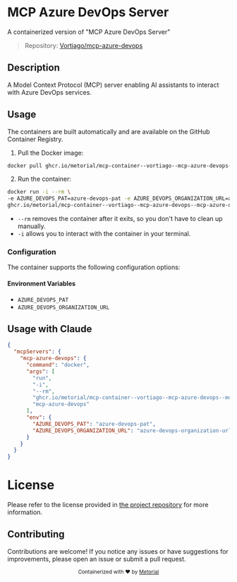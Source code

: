 
# MCP Azure DevOps Server

A containerized version of "MCP Azure DevOps Server"

> Repository: [Vortiago/mcp-azure-devops](https://github.com/Vortiago/mcp-azure-devops)

## Description

A Model Context Protocol (MCP) server enabling AI assistants to interact with Azure DevOps services.


## Usage

The containers are built automatically and are available on the GitHub Container Registry.

1. Pull the Docker image:

```bash
docker pull ghcr.io/metorial/mcp-container--vortiago--mcp-azure-devops--mcp-azure-devops
```

2. Run the container:

```bash
docker run -i --rm \ 
-e AZURE_DEVOPS_PAT=azure-devops-pat -e AZURE_DEVOPS_ORGANIZATION_URL=azure-devops-organization-url \
ghcr.io/metorial/mcp-container--vortiago--mcp-azure-devops--mcp-azure-devops  "mcp-azure-devops"
```

- `--rm` removes the container after it exits, so you don't have to clean up manually.
- `-i` allows you to interact with the container in your terminal.



### Configuration

The container supports the following configuration options:




#### Environment Variables

- `AZURE_DEVOPS_PAT`
- `AZURE_DEVOPS_ORGANIZATION_URL`




## Usage with Claude

```json
{
  "mcpServers": {
    "mcp-azure-devops": {
      "command": "docker",
      "args": [
        "run",
        "-i",
        "--rm",
        "ghcr.io/metorial/mcp-container--vortiago--mcp-azure-devops--mcp-azure-devops",
        "mcp-azure-devops"
      ],
      "env": {
        "AZURE_DEVOPS_PAT": "azure-devops-pat",
        "AZURE_DEVOPS_ORGANIZATION_URL": "azure-devops-organization-url"
      }
    }
  }
}
```

# License

Please refer to the license provided in [the project repository](https://github.com/Vortiago/mcp-azure-devops) for more information.

## Contributing

Contributions are welcome! If you notice any issues or have suggestions for improvements, please open an issue or submit a pull request.

<div align="center">
  <sub>Containerized with ❤️ by <a href="https://metorial.com">Metorial</a></sub>
</div>
  